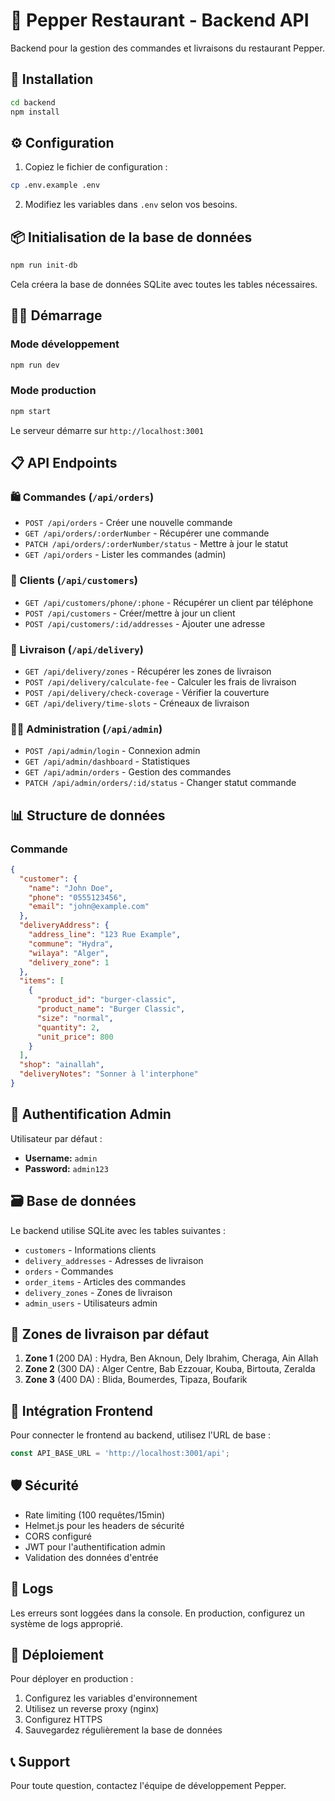 # 🍔 Pepper Restaurant - Backend API

Backend pour la gestion des commandes et livraisons du restaurant Pepper.

## 🚀 Installation

```bash
cd backend
npm install
```

## ⚙️ Configuration

1. Copiez le fichier de configuration :
```bash
cp .env.example .env
```

2. Modifiez les variables dans `.env` selon vos besoins.

## 📦 Initialisation de la base de données

```bash
npm run init-db
```

Cela créera la base de données SQLite avec toutes les tables nécessaires.

## 🏃‍♂️ Démarrage

### Mode développement
```bash
npm run dev
```

### Mode production
```bash
npm start
```

Le serveur démarre sur `http://localhost:3001`

## 📋 API Endpoints

### 🛍️ Commandes (`/api/orders`)

- `POST /api/orders` - Créer une nouvelle commande
- `GET /api/orders/:orderNumber` - Récupérer une commande
- `PATCH /api/orders/:orderNumber/status` - Mettre à jour le statut
- `GET /api/orders` - Lister les commandes (admin)

### 👥 Clients (`/api/customers`)

- `GET /api/customers/phone/:phone` - Récupérer un client par téléphone
- `POST /api/customers` - Créer/mettre à jour un client
- `POST /api/customers/:id/addresses` - Ajouter une adresse

### 🚚 Livraison (`/api/delivery`)

- `GET /api/delivery/zones` - Récupérer les zones de livraison
- `POST /api/delivery/calculate-fee` - Calculer les frais de livraison
- `POST /api/delivery/check-coverage` - Vérifier la couverture
- `GET /api/delivery/time-slots` - Créneaux de livraison

### 👨‍💼 Administration (`/api/admin`)

- `POST /api/admin/login` - Connexion admin
- `GET /api/admin/dashboard` - Statistiques
- `GET /api/admin/orders` - Gestion des commandes
- `PATCH /api/admin/orders/:id/status` - Changer statut commande

## 📊 Structure de données

### Commande
```json
{
  "customer": {
    "name": "John Doe",
    "phone": "0555123456",
    "email": "john@example.com"
  },
  "deliveryAddress": {
    "address_line": "123 Rue Example",
    "commune": "Hydra",
    "wilaya": "Alger",
    "delivery_zone": 1
  },
  "items": [
    {
      "product_id": "burger-classic",
      "product_name": "Burger Classic",
      "size": "normal",
      "quantity": 2,
      "unit_price": 800
    }
  ],
  "shop": "ainallah",
  "deliveryNotes": "Sonner à l'interphone"
}
```

## 🔐 Authentification Admin

Utilisateur par défaut :
- **Username:** `admin`
- **Password:** `admin123`

## 🗃️ Base de données

Le backend utilise SQLite avec les tables suivantes :
- `customers` - Informations clients
- `delivery_addresses` - Adresses de livraison
- `orders` - Commandes
- `order_items` - Articles des commandes
- `delivery_zones` - Zones de livraison
- `admin_users` - Utilisateurs admin

## 🔧 Zones de livraison par défaut

1. **Zone 1** (200 DA) : Hydra, Ben Aknoun, Dely Ibrahim, Cheraga, Ain Allah
2. **Zone 2** (300 DA) : Alger Centre, Bab Ezzouar, Kouba, Birtouta, Zeralda
3. **Zone 3** (400 DA) : Blida, Boumerdes, Tipaza, Boufarik

## 📱 Intégration Frontend

Pour connecter le frontend au backend, utilisez l'URL de base :
```javascript
const API_BASE_URL = 'http://localhost:3001/api';
```

## 🛡️ Sécurité

- Rate limiting (100 requêtes/15min)
- Helmet.js pour les headers de sécurité
- CORS configuré
- JWT pour l'authentification admin
- Validation des données d'entrée

## 📝 Logs

Les erreurs sont loggées dans la console. En production, configurez un système de logs approprié.

## 🚀 Déploiement

Pour déployer en production :

1. Configurez les variables d'environnement
2. Utilisez un reverse proxy (nginx)
3. Configurez HTTPS
4. Sauvegardez régulièrement la base de données

## 📞 Support

Pour toute question, contactez l'équipe de développement Pepper.
